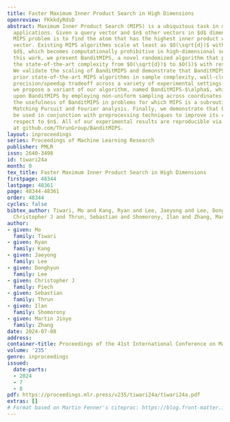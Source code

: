 ```yaml
---
title: Faster Maximum Inner Product Search in High Dimensions
openreview: FKkkdyRdsD
abstract: Maximum Inner Product Search (MIPS) is a ubiquitous task in machine learning
  applications. Given a query vector and $n$ other vectors in $d$ dimensions, the
  MIPS problem is to find the atom that has the highest inner product with the query
  vector. Existing MIPS algorithms scale at least as $O(\sqrt{d})$ with respect to
  $d$, which becomes computationally prohibitive in high-dimensional settings. In
  this work, we present BanditMIPS, a novel randomized algorithm that provably improves
  the state-of-the-art complexity from $O(\sqrt{d})$ to $O(1)$ with respect to $d$.
  We validate the scaling of BanditMIPS and demonstrate that BanditMIPS outperforms
  prior state-of-the-art MIPS algorithms in sample complexity, wall-clock time, and
  precision/speedup tradeoff across a variety of experimental settings. Furthermore,
  we propose a variant of our algorithm, named BanditMIPS-$\alpha$, which improves
  upon BanditMIPS by employing non-uniform sampling across coordinates. We also demonstrate
  the usefulness of BanditMIPS in problems for which MIPS is a subroutine, including
  Matching Pursuit and Fourier analysis. Finally, we demonstrate that BanditMIPS can
  be used in conjunction with preprocessing techniques to improve its complexity with
  respect to $n$. All of our experimental results are reproducible via a 1-line script
  at github.com/ThrunGroup/BanditMIPS.
layout: inproceedings
series: Proceedings of Machine Learning Research
publisher: PMLR
issn: 2640-3498
id: tiwari24a
month: 0
tex_title: Faster Maximum Inner Product Search in High Dimensions
firstpage: 48344
lastpage: 48361
page: 48344-48361
order: 48344
cycles: false
bibtex_author: Tiwari, Mo and Kang, Ryan and Lee, Jaeyong and Lee, Donghyun and Piech,
  Christopher J and Thrun, Sebastian and Shomorony, Ilan and Zhang, Martin Jinye
author:
- given: Mo
  family: Tiwari
- given: Ryan
  family: Kang
- given: Jaeyong
  family: Lee
- given: Donghyun
  family: Lee
- given: Christopher J
  family: Piech
- given: Sebastian
  family: Thrun
- given: Ilan
  family: Shomorony
- given: Martin Jinye
  family: Zhang
date: 2024-07-08
address:
container-title: Proceedings of the 41st International Conference on Machine Learning
volume: '235'
genre: inproceedings
issued:
  date-parts:
  - 2024
  - 7
  - 8
pdf: https://proceedings.mlr.press/v235/tiwari24a/tiwari24a.pdf
extras: []
# Format based on Martin Fenner's citeproc: https://blog.front-matter.io/posts/citeproc-yaml-for-bibliographies/
---
```

